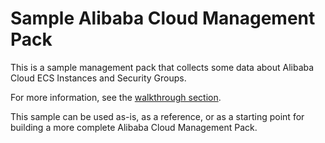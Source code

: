 Sample Alibaba Cloud Management Pack
====================================

This is a sample management pack that collects some data about Alibaba Cloud ECS
Instances and Security Groups.

For more information, see the [walkthrough section](../../README.md#extending-an-existing-management-pack).

This sample can be used as-is, as a reference, or as a starting point for
building a more complete Alibaba Cloud Management Pack.
